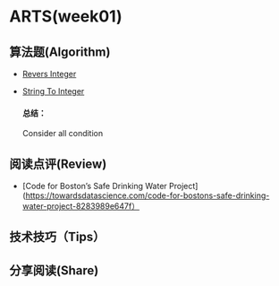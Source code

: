 ARTS(week01)
=====

## 算法题(Algorithm)
* [Revers Integer](https://github.com/puppe7/ARTS/blob/master/LeetCode/ReversInteger.java)
* [String To Integer](https://github.com/puppe7/ARTS/blob/master/LeetCode/StringToInteger.java)

  ####  总结：
  Consider all condition 
## 阅读点评(Review)
* [Code for Boston’s Safe Drinking Water Project](https://towardsdatascience.com/code-for-bostons-safe-drinking-water-project-8283989e647f）  
## 技术技巧（Tips）
## 分享阅读(Share)

